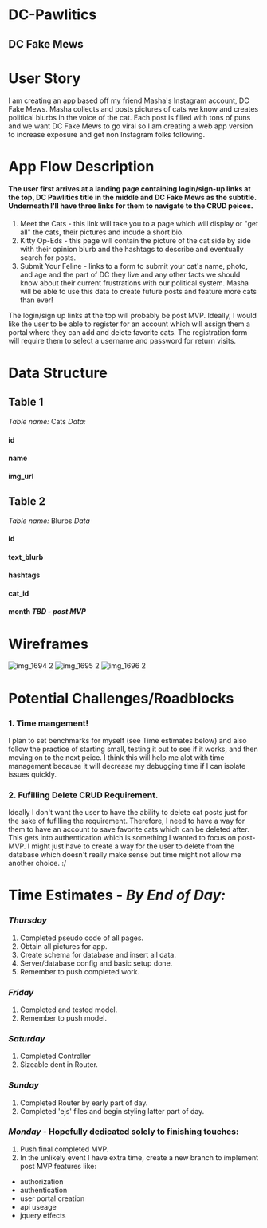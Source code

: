 # DC-Pawlitics
## **DC Fake Mews**

# User Story 
I am creating an app based off my friend Masha's Instagram account, DC Fake Mews. Masha collects and posts pictures of cats we know and creates political blurbs in the voice of the cat. Each post is filled with tons of puns and we want DC Fake Mews to go viral so I am creating a web app version to increase exposure and get non Instagram folks following. 

# App Flow Description

 #### The user first arrives at a landing page containing login/sign-up links at the top, DC Pawlitics title in the middle and DC Fake Mews as the subtitle. Underneath I'll have three links for them to navigate to the CRUD peices. 
  1. Meet the Cats - this link will take you to a page which will display or "get all" the cats, their pictures and incude a short bio. 
  2. Kitty Op-Eds - this page will contain the picture of the cat side by side with their opinion blurb and the hashtags to describe and eventually search for posts. 
  3. Submit Your Feline - links to a form to submit your cat's name, photo, and age and the part of DC they live and any other facts we should know about their current frustrations with our political system. Masha will be able to use this data to create future posts and feature more cats than ever! 

The login/sign up links at the top will probably be post MVP. Ideally, I would like the user to be able to register for an account which will assign them a portal where they can add and delete favorite cats. The registration form will require them to select a username and password for return visits. 

# Data Structure 

## Table 1
*Table name:* Cats
*Data:*
#### id 
#### name
#### img_url 

## Table 2 
*Table name:* Blurbs
*Data*
#### id
#### text_blurb
#### hashtags
#### cat_id
#### month *TBD - post MVP*


# Wireframes

![img_1694 2](https://git.generalassemb.ly/storage/user/9780/files/0c7ea7c4-4345-11e8-9886-948df9e2eca1)
![img_1695 2](https://git.generalassemb.ly/storage/user/9780/files/2e3c209e-4345-11e8-8141-53efb931acae)
![img_1696 2](https://git.generalassemb.ly/storage/user/9780/files/35b34d7a-4345-11e8-972e-dbb0c35060cb)


# Potential Challenges/Roadblocks

### 1. Time mangement!
I plan to set benchmarks for myself (see Time estimates below) and also follow the practice of starting small, testing it out to see if it works, and then moving on to the next peice. I think this will help me alot with time management because it will decrease my debugging time if I can isolate issues quickly. 

### 2. Fufilling Delete CRUD Requirement. 
Ideally I don't want the user to have the ability to delete cat posts just for the sake of fufilling the requirement. Therefore, I need to have a way for them to have an account to save favorite cats which can be deleted after. This gets into authentication which is something I wanted to focus on post-MVP. I might just have to create a way for the user to delete from the database which doesn't really make sense but time might not allow me another choice. :/

# Time Estimates - *By End of Day:*
 ### *Thursday* 
 1. Completed pseudo code of all pages. 
 2. Obtain all pictures for app. 
 3. Create schema for database and insert all data. 
 4. Server/database config and basic setup done.
 5. Remember to push completed work. 
 ### *Friday*
1. Completed and tested model.
2. Remember to push model. 
 ### *Saturday* 
1. Completed Controller
2. Sizeable dent in Router.
 ### *Sunday*
 1. Completed Router by early part of day. 
 2. Completed 'ejs' files and begin styling latter part of day. 
 ### *Monday* - Hopefully dedicated solely to finishing touches: 
 1. Push final completed MVP. 
 2. In the unlikely event I have extra time, create a new branch to implement post MVP features like:
 * authorization
 * authentication
 * user portal creation
 * api useage 
 * jquery effects

